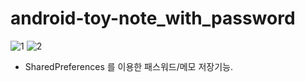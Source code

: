 # android-toy-note_with_password

![1](https://user-images.githubusercontent.com/71131071/118906025-db736c00-b957-11eb-8767-63bc9fff3476.PNG) ![2](https://user-images.githubusercontent.com/71131071/118906045-ea5a1e80-b957-11eb-8f82-315682650cb0.PNG)

- SharedPreferences 를 이용한 패스워드/메모 저장기능.
